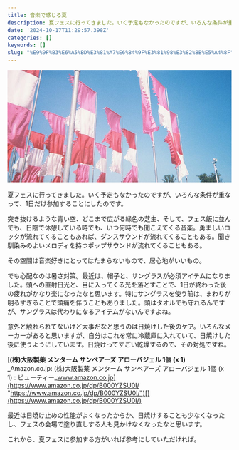 ```yaml
---
title: 音楽で感じる夏
description: 夏フェスに行ってきました。いく予定もなかったのですが、いろんな条件が重なって、1日だけ参加することにしたのです。
date: '2024-10-17T11:29:57.398Z'
categories: []
keywords: []
slug: "%E9%9F%B3%E6%A5%BD%E3%81%A7%E6%84%9F%E3%81%98%E3%82%8B%E5%A4%8F"
---
```

![](0__KaO3SdrNEe6GV2iI.jpg)

夏フェスに行ってきました。いく予定もなかったのですが、いろんな条件が重なって、1日だけ参加することにしたのです。

突き抜けるような青い空、どこまで広がる緑色の芝生、そして、フェス飯に並んでも、日陰で休憩している時でも、いつ何時でも聞こえてくる音楽。勇ましいロックが流れてくることもあれば、ダンスサウンドが流れてくることもある。聞き馴染みのよいメロディを持つポップサウンドが流れてくることもある。

その空間は音楽好きにとってはたまらないもので、居心地がいいもの。

でも心配なのは暑さ対策。最近は、帽子と、サングラスが必須アイテムになりました。頭への直射日光と、目に入ってくる光を落とすことで、1日が終わった後の疲れがかなり楽になったなと思います。特にサングラスを使う前は、まわりが明るすぎることで頭痛を伴うこともありました。頭はタオルでも守れるんですが、サングラスは代わりになるアイテムがないんですよね。

意外と触れられてないけど大事だなと思うのは日焼けした後のケア。いろんなメーカーがあると思いますが、自分はこれを常に冷蔵庫に入れていて、日焼けした後に使うようにしています。日焼けってすごい乾燥するので、その対処ですね。

[**(株)大阪製薬 メンターム サンベアーズ アローバジェル 1個 (x 1)**  
_Amazon.co.jp: (株)大阪製薬 メンターム サンベアーズ アローバジェル 1個 (x 1) : ビューティー_www.amazon.co.jp](https://www.amazon.co.jp/dp/B000YZSU0I/ "https://www.amazon.co.jp/dp/B000YZSU0I/")[](https://www.amazon.co.jp/dp/B000YZSU0I/)

最近は日焼け止めの性能がよくなったからか、日焼けすることも少なくなったし、フェスの会場で塗り直しする人も見かけなくなったなと思います。

これから、夏フェスに参加する方がいれば参考にしていただければ。
